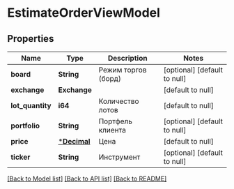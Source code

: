 # EstimateOrderViewModel

## Properties
Name | Type | Description | Notes
------------ | ------------- | ------------- | -------------
**board** | **String** | Режим торгов (борд) | [optional] [default to null]
**exchange** | **Exchange** |  | [default to null]
**lot_quantity** | **i64** | Количество лотов | [default to null]
**portfolio** | **String** | Портфель клиента | [optional] [default to null]
**price** | [***Decimal**](Decimal.md) | Цена | [default to null]
**ticker** | **String** | Инструмент | [optional] [default to null]

[[Back to Model list]](../README.md#documentation-for-models) [[Back to API list]](../README.md#documentation-for-api-endpoints) [[Back to README]](../README.md)


